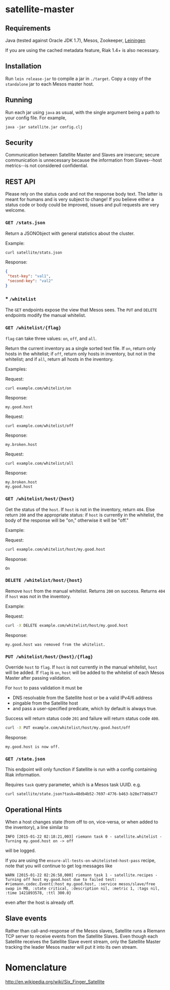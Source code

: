# satellite-master

## Requirements

Java (tested against Oracle JDK 1.7), Mesos, Zookeeper,
[Leiningen](http://leiningen.org/)

If you are using the cached metadata feature, Riak 1.4+ is also necessary.

## Installation

Run `lein release-jar` to compile a jar in `./target`. Copy a copy of the
`standalone` jar to each Mesos master host.

## Running

Run each jar using `java` as usual, with the single argument being a path to
your config file. For example,

```
java -jar satellite.jar config.clj
```

## Security

Communication between Satellite Master and Slaves are insecure; secure
communication is unnecessary because the information from Slaves--host
 metrics--is not considered confidential.

## REST API

Please rely on the status code and not the response body text. The latter is
meant for humans and is very subject to change! If you believe either a status
code or body could be improved, issues and pull requests are very welcome.

### `GET /stats.json`

Return a JSONObject with  general statistics about the cluster.

Example:

```bash
curl satellite/stats.json
```

Response:

```json
{
 "test-key": "val1",
 "second-key": "val2"
}
```

### * `/whitelist`

The `GET` endpoints expose the view that Mesos sees. The `PUT` and `DELETE`
endpoints modify the manual whitelist.

### `GET /whitelist/{flag}`

`flag` can take three values: `on`, `off`, and `all`.

Return the current inventory as a single sorted text file. If `on`, return only
hosts in the whitelist; if `off`, return only hosts in inventory, but not in
the whitelist; and if `all`, return all hosts in the inventory.

Examples:

Request:

```bash
curl example.com/whitelist/on
```

Response:

```
my.good.host
```

Request:

```
curl example.com/whitelist/off
```

Response:

```
my.broken.host
```

Request:

```
curl example.com/whitelist/all
```

Response:

```
my.broken.host
my.good.host
```

### `GET /whitelist/host/{host}`

Get the status of the `host`. If `host` is not in the inventory, return `404`.
Else return `200` and the appropriate status: if `host` is currently in the
whitelist, the body of the response will be "on," otherwise it will be "off."

Example:

Request:

```bash
curl example.com/whitelist/host/my.good.host
```

Response:

```
On
```

### `DELETE /whitelist/host/{host}`

Remove `host` from the manual whitelist. Returns `200` on success. Returns `404` if
`host` was not in the inventory.

Example:

Request:

```bash
curl -X DELETE example.com/whitelist/host/my.good.host
```

Response:

```
my.good.host was removed from the whitelist.
```

### `PUT /whitelist/host/{host}/{flag}`

Override `host` to `flag`. If `host` is not currently in the manual whitelist,
`host` will be added. If `flag` is `on`, `host` will be added to the whitelist
of each Mesos Master after passing validation.

For `host` to pass validation it must be

* DNS resolvable from the Satellite host or be a valid IPv4/6 address
* pingable from the Satellite host
* and pass a user-specified predicate, which by default is always true.

Success will return status code `201` and failure will return status code `400`.

```bash
curl -X PUT example.com/whitelist/host/my.good.host/off
```

Response:

```
my.good.host is now off.
```

### `GET /state.json`

This endpoint will only function if Satellite is run with a config containing
Riak information.

Requires `task` query parameter, which is a Mesos task UUID. e.g.

```
curl satellite/state.json?task=48db4b52-7697-4776-b463-b28e7746b477
```

## Operational Hints

When a host changes state (from off to on, vice-versa, or when added to the
inventory), a line similar to

```
INFO [2015-01-22 02:18:21,003] riemann task 0 - satellite.whitelist - Turning my.good.host on -> off
```

will be logged.

If you are using the `ensure-all-tests-on-whitelisted-host-pass` recipe, note
that you will continue to get log messages like

```
WARN [2015-01-22 02:26:58,000] riemann task 1 - satellite.recipes - Turning off host my.good.host due to failed test: #riemann.codec.Event{:host my.good.host, :service mesos/slave/free swap in MB, :state critical, :description nil, :metric 1, :tags nil, :time 1421893578, :ttl 300.0}
```

even after the host is already off.

## Slave events

Rather than call-and-response of the Mesos slaves, Satellite runs a Riemann TCP
server to receive events from the Satellite Slaves. Even though each Satellite
receives the Satellite Slave event stream, only the Satellite Master tracking
the leader Mesos master will put it into its own stream.

# Nomenclature

http://en.wikipedia.org/wiki/Six_Finger_Satellite
